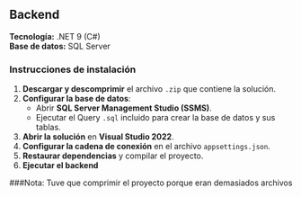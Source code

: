 ## Backend

**Tecnología:** .NET 9 (C#)  
**Base de datos:** SQL Server

### Instrucciones de instalación

1. **Descargar y descomprimir** el archivo `.zip` que contiene la solución.
2. **Configurar la base de datos**:
   - Abrir **SQL Server Management Studio (SSMS)**.
   - Ejecutar el Query `.sql` incluido para crear la base de datos y sus tablas.
3. **Abrir la solución** en **Visual Studio 2022**.
4. **Configurar la cadena de conexión** en el archivo `appsettings.json`.
5. **Restaurar dependencias** y compilar el proyecto.
6. **Ejecutar el backend**
  
###Nota: Tuve que comprimir el proyecto porque eran demasiados archivos
